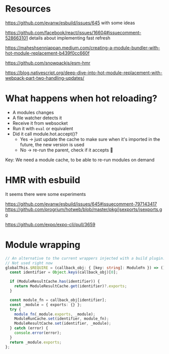 # Resources

https://github.com/evanw/esbuild/issues/645 with some ideas

https://github.com/facebook/react/issues/16604#issuecomment-528663101 details about implementing fast refresh

https://maheshsenniappan.medium.com/creating-a-module-bundler-with-hot-module-replacement-b439f0cc660f

https://github.com/snowpackjs/esm-hmr

https://blog.nativescript.org/deep-dive-into-hot-module-replacement-with-webpack-part-two-handling-updates/


# What happens when hot reloading?

- A modules changes
- A file watcher detects it
- Receive it from websocket
- Run it with `eval` or equivalent
- Did it call module.hot.accept()?
  - Yes -> just update the cache to make sure when it's imported in the future, the new version is used
  - No -> re-run the parent, check if it accepts 🔁

Key: We need a module cache, to be able to re-run modules on demand


# HMR with esbuild

It seems there were some experiments

https://github.com/evanw/esbuild/issues/645#issuecomment-797143417
https://github.com/progrium/hotweb/blob/master/pkg/jsexports/jsexports.go

https://github.com/expo/expo-cli/pull/3659

# Module wrapping

```ts
// An alternative to the current wrappers injected with a build plugin: overriding the esbuild __commonJS wrapper function
// Not used right now
globalThis.$REQUIRE = (callback_obj: { [key: string]: ModuleFn }) => () => {
  const identifier = Object.keys(callback_obj)[0];

  if (ModuleResultCache.has(identifier)) {
    return ModuleResultCache.get(identifier)?.exports;
  }

  const module_fn = callback_obj[identifier];
  const _module = { exports: {} };
  try {
    module_fn(_module.exports, _module);
    ModuleRunCache.set(identifier, module_fn);
    ModuleResultCache.set(identifier, _module);
  } catch (error) {
    console.error(error);
  }
  return _module.exports;
};
```
